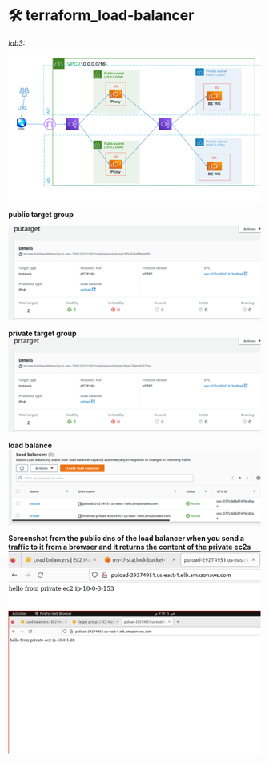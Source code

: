 # 🛠 terraform_load-balancer
*lab3:*

![lab](https://github.com/MahmoudSamir0/terraform_load-balancer/blob/master/screenshot/lab.png)


**public target group**

![public_target_group](https://github.com/MahmoudSamir0/terraform_load-balancer/blob/master/screenshot/public_target_group.png)

**private target group**
![private_target_group](https://github.com/MahmoudSamir0/terraform_load-balancer/blob/master/screenshot/private_target_group.png)

**load balance**
![load_balance](https://github.com/MahmoudSamir0/terraform_load-balancer/blob/master/screenshot/load_balance.png)

**Screenshot from the public dns of the load balancer when you send a traffic to it from a browser and it returns the content of the private ec2s**
![dns](https://github.com/MahmoudSamir0/terraform_load-balancer/blob/master/screenshot/Screenshot%20from%202023-02-05%2021-28-20.png)
![dns2](https://github.com/MahmoudSamir0/terraform_load-balancer/blob/master/screenshot/Screenshot%20from%202023-02-05%2021-10-57.png)
